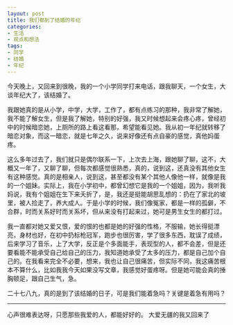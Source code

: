 ```yaml
---
layout: post
title: 我们都到了结婚的年纪
categories:
- 生活
- 观点和想法
tags:
- 同学
- 结婚
- 年纪
---
```


今天晚上，又回来到很晚，我的一个小学同学打来电话，跟我聊天，一个女生，大谈年纪大了，该结婚了。

我跟她真的是从小学，中学，大学，工作了，都有点练习的那种，我非常了解她，我不能了解女生，但是我了解她，特别的好强，我又时候想起来会疼心疼，曾经初中的时候暗恋她，上厕所的路上看这看那，希望能看见她。我从初一年纪就转移了暗恋对象，而这一暗恋，就是七年之久，说来好像还有点自豪的感觉，真他妈蛋疼。

这么多年过去了，我们就只是偶尔联系一下，上次去上海，跟她聊了聊，这不，大概又一年了，又聊了聊，但每次都感觉很熟悉，真的，说到这，还真没有其他女生有这种感觉。真的是相亲人，说到这，甚至都没有某个其他人像他一样，就像是我的一个姐妹。实际上，我在小学初中，都曾幻想它是我的一个姐姐，因为，我听我妈说，我有个姐姐在生下来夭折了，是，我还是挺能胡思乱想的：扔在了家北的坡里，被人捡走了，养大成人。于是小学的时候，我们像冤家，都是一样的孤僻，不合群，时而关系好时而关系坏，但从来没有打起来过，她可是男生女生的都打过。

我一直都对她又爱又恨，爱的恨的也都是她的好强的性格，不服输，她长得挺漂亮，身材也好，在初中扔标枪冠军，跑步也很厉害，学了很多东西，耽误了成绩，后来学习了音乐，上了大学，反正是个多面能手，表现型的人，都不会差，但是还要看能不能承受自己给自己的压力，我知道她承受了太多的压力，都是自己加个自己的。在我看来完全不必要，想来，我也让自己很痛苦，但实际不同，我这痛苦根本不算什么，比如我我今天如果没写文章，我感觉好蛋疼呀。但是她可能会真的捶胸顿足，跟自己生气，急。

二十七八九，真的是到了该结婚的日子，可是我们能着急吗？关键是着急有用吗？

---

心声很难表达呀，只愿那些我爱的人，都能好好的。
大爱无疆的我又回来了
